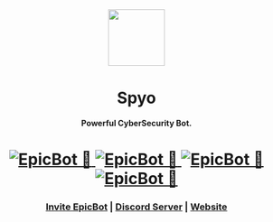 <h2 align="center">
  <img src="https://cdn.discordapp.com/avatars/877644741339144244/bcb8e0ac84d5042181f1baf34189b797.png?size=1024" height='100px' width='100px'>
</h2>

<h1 align="center">Spyo</h1>
<h4 align="center">Powerful CyberSecurity Bot.</h4>

<h1 align="center">
  <a href="https://top.gg/bot/877644741339144244">
      <img src="https://top.gg/api/widget/status/877644741339144244.svg" alt="EpicBot 🏅" />
  </a>
  <a href="https://top.gg/bot/751100444188737617">
      <img src="https://top.gg/api/widget/servers/877644741339144244.svg" alt="EpicBot 🏅" />
  </a>
  <a href="https://top.gg/bot/751100444188737617">
      <img src="https://top.gg/api/widget/upvotes/877644741339144244.svg" alt="EpicBot 🏅" />
  </a>
  <a href="https://top.gg/bot/751100444188737617">
      <img src="https://top.gg/api/widget/owner/877644741339144244.svg" alt="EpicBot 🏅" />
  </a>
</h1>

<!-- <h1 align="center">This is coming soon™ <img src="https://cdn.discordapp.com/emojis/458404644268539905.gif?v=1" height="25px"></h1> -->

<h3 align="center"><a href="https://discord.com/oauth2/authorize?client_id=877644741339144244&permissions=549755813887&scope=bot%20applications.commands">Invite EpicBot</a> | <a href="https://discord.gg/ZChEmMwE8d">Discord Server</a> | <a href="https://spyboy.blog">Website</a></h3>
